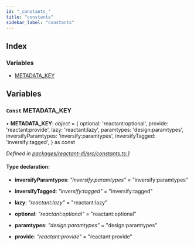 ```yaml
---
id: "_constants_"
title: "constants"
sidebar_label: "constants"
---
```


## Index

### Variables

* [METADATA_KEY](_constants_.md#const-metadata_key)

## Variables

### `Const` METADATA_KEY

• **METADATA_KEY**: *object* = {
  optional: 'reactant:optional',
  provide: 'reactant:provide',
  lazy: 'reactant:lazy',
  paramtypes: 'design:paramtypes',
  inversifyParamtypes: 'inversify:paramtypes',
  inversifyTagged: 'inversify:tagged',
} as const

*Defined in [packages/reactant-di/src/constants.ts:1](https://github.com/unadlib/reactant/blob/ecf98d3/packages/reactant-di/src/constants.ts#L1)*

#### Type declaration:

* **inversifyParamtypes**: *"inversify:paramtypes"* = "inversify:paramtypes"

* **inversifyTagged**: *"inversify:tagged"* = "inversify:tagged"

* **lazy**: *"reactant:lazy"* = "reactant:lazy"

* **optional**: *"reactant:optional"* = "reactant:optional"

* **paramtypes**: *"design:paramtypes"* = "design:paramtypes"

* **provide**: *"reactant:provide"* = "reactant:provide"
